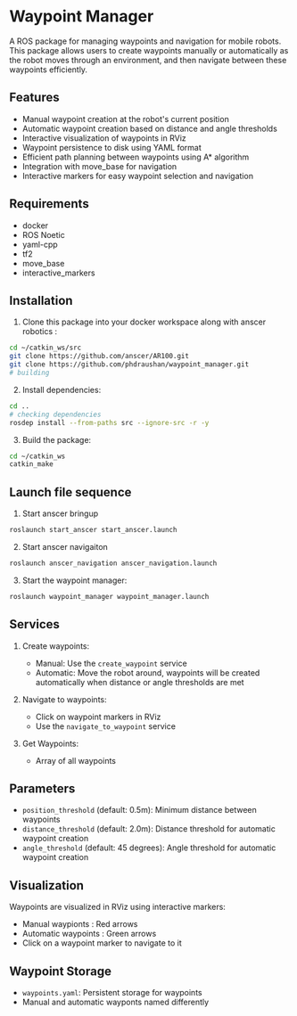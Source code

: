 # Waypoint Manager

A ROS package for managing waypoints and navigation for mobile robots. This package allows users to create waypoints manually or automatically as the robot moves through an environment, and then navigate between these waypoints efficiently.

## Features

- Manual waypoint creation at the robot's current position
- Automatic waypoint creation based on distance and angle thresholds
- Interactive visualization of waypoints in RViz
- Waypoint persistence to disk using YAML format
- Efficient path planning between waypoints using A* algorithm
- Integration with move_base for navigation
- Interactive markers for easy waypoint selection and navigation

## Requirements

- docker
- ROS Noetic
- yaml-cpp
- tf2
- move_base
- interactive_markers

## Installation

1. Clone this package into your docker workspace along with anscer robotics :
```bash
cd ~/catkin_ws/src
git clone https://github.com/anscer/AR100.git
git clone https://github.com/phdraushan/waypoint_manager.git
# building
```

2. Install dependencies:
```bash
cd ..
# checking dependencies
rosdep install --from-paths src --ignore-src -r -y
```

3. Build the package:
```bash
cd ~/catkin_ws
catkin_make
```
## Launch file sequence

1. Start anscer bringup
```bash
roslaunch start_anscer start_anscer.launch
```
2. Start anscer navigaiton
```bash
roslaunch anscer_navigation anscer_navigation.launch
```
3. Start the waypoint manager:
```bash
roslaunch waypoint_manager waypoint_manager.launch
```

## Services

1. Create waypoints:
   - Manual: Use the `create_waypoint` service
   - Automatic: Move the robot around, waypoints will be created automatically when distance or angle thresholds are met
  

2. Navigate to waypoints:
   - Click on waypoint markers in RViz
   - Use the `navigate_to_waypoint` service

3. Get Waypoints:
   - Array of all waypoints


## Parameters

- `position_threshold` (default: 0.5m): Minimum distance between waypoints
- `distance_threshold` (default: 2.0m): Distance threshold for automatic waypoint creation
- `angle_threshold` (default: 45 degrees): Angle threshold for automatic waypoint creation

## Visualization

Waypoints are visualized in RViz using interactive markers:
- Manual waypionts : Red arrows
- Automatic waypoints : Green arrows
- Click on a waypoint marker to navigate to it

## Waypoint Storage

- `waypoints.yaml`: Persistent storage for waypoints
- Manual and automatic wayponts named differently